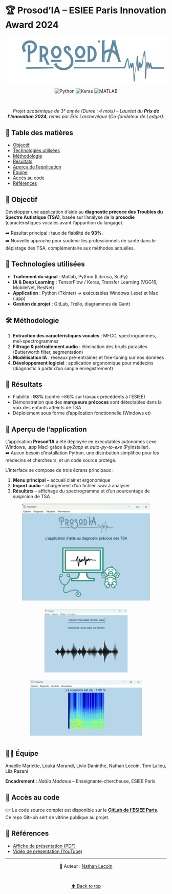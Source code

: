 
<a name="top"></a>
# 🏆 Prosod’IA – ESIEE Paris Innovation Award 2024  

<p align="center">
    <img src="./docs/logo.png" alt="ProsodIA Logo" width="500"/>
</p>


<p align="center">
    <img alt="Python" src="https://img.shields.io/badge/Python-3776AB?style=for-the-badge&logo=python&logoColor=white" />
    <img alt="Keras" src="https://img.shields.io/badge/Keras-FF0000?style=for-the-badge&logo=keras&logoColor=white" />
    <img alt="MATLAB" src="https://img.shields.io/badge/MATLAB-0076A8?style=for-the-badge&logo=mathworks&logoColor=white" />
</p>

<br>

<p align="center"><i>Projet académique de 3ᵉ année (Durée : 4 mois) – Lauréat du <b>Prix de l’Innovation 2024</b>, remis par Éric Larchevêque (Co-fondateur de Ledger).</i></p>

## 📑 Table des matières
- [Objectif](#-objectif)
- [Technologies utilisées](#-technologies-utilisées)
- [Méthodologie](#-méthodologie)
- [Résultats](#-résultats)
- [Aperçu de l’application](#-aperçu-de-lapplication)
- [Équipe](#-équipe)
- [Accès au code](#-accès-au-code)
- [Références](#-références)

## 🎯 Objectif  
Développer une application d’aide au **diagnostic précoce des Troubles du Spectre Autistique (TSA)**, basée sur l’analyse de la **prosodie** (caractéristiques vocales avant l’apparition du langage).  

➡️ Résultat principal : taux de fiabilité de **93%**.  
➡️ Nouvelle approche pour soutenir les professionnels de santé dans le dépistage des TSA, complémentaire aux méthodes actuelles.  


## 🔧 Technologies utilisées  
- **Traitement du signal** : Matlab, Python (Librosa, SciPy)  
- **IA & Deep Learning** : TensorFlow / Keras, Transfer Learning (VGG16, MobileNet, ResNet)  
- **Application** : Python (Tkinter) → exécutables Windows (.exe) et Mac (.app)  
- **Gestion de projet** : GitLab, Trello, diagrammes de Gantt  


## 🛠️ Méthodologie  
1. **Extraction des caractéristiques vocales** : MFCC, spectrogrammes, mel-spectrogrammes  
2. **Filtrage & prétraitement audio** : élimination des bruits parasites (Butterworth filter, segmentation)  
3. **Modélisation IA** : réseaux pré-entraînés et fine-tuning sur nos données  
4. **Développement logiciel** : application ergonomique pour médecins (diagnostic à partir d’un simple enregistrement)  


## 🚀 Résultats  
- Fiabilité : **93%** (contre ~86% sur travaux précédents à l’ESIEE)  
- Démonstration que des **marqueurs précoces** sont détectables dans la voix des enfants atteints de TSA  
- Déploiement sous forme d’application fonctionnelle (Windows et)  

## 📸 Aperçu de l’application

L’application **Prosod’IA** a été déployée en exécutables autonomes (.exe Windows, .app Mac) grâce à *py2app* et *auto-py-to-exe* (PyInstaller).  
➡️ Aucun besoin d’installation Python, une distribution simplifiée pour les médecins et chercheurs, et un code source protégé.  

L’interface se compose de trois écrans principaux :  
1. **Menu principal** – accueil clair et ergonomique  
2. **Import audio** – chargement d’un fichier .wav à analyser  
3. **Résultats** – affichage du spectrogramme et d’un pourcentage de suspicion de TSA  

<p align="center">
  <img src="./docs/app.png" alt="ProsodIA App Main" width="400"/>
</p>

<p align="center">
  <img src="./docs/app2.png" alt="ProsodIA Import Audio" width="260" style="margin: 10px;"/>
  <img src="./docs/app3.png" alt="ProsodIA Results" width="350" style="margin: 10px;"/>
</p>

## 👨‍💻 Équipe  

Anaelle Mariette, Louka Morandi, Livio Daninthe, Nathan Lecoin, Tom Lalieu, Lila Razani

**Encadrement** : *Nadia Madaoui* – Enseignante-chercheuse, ESIEE Paris  

## 📂 Accès au code  
👉 Le code source complet est disponible sur le **[GitLab de l’ESIEE Paris](https://git.esiee.fr/lalieut/prosod-ia)**.  
Ce repo GitHub sert de vitrine publique au projet.  

## 📜 Références  
- [Affiche de présentation (PDF)](./docs/Affiche.pdf) 
- [Vidéo de présentation (YouTube)](https://www.youtube.com/watch?v=wFQNDkl7yT4)

---

<p align="center">
👤 Auteur : <a href="https://www.linkedin.com/in/nathan-lecoin-855940231/" target="_blank">Nathan Lecoin</a>
</p>

<br>

<p align="center">
    <a href="#top">⬆️ Back to top</a>
</p>
